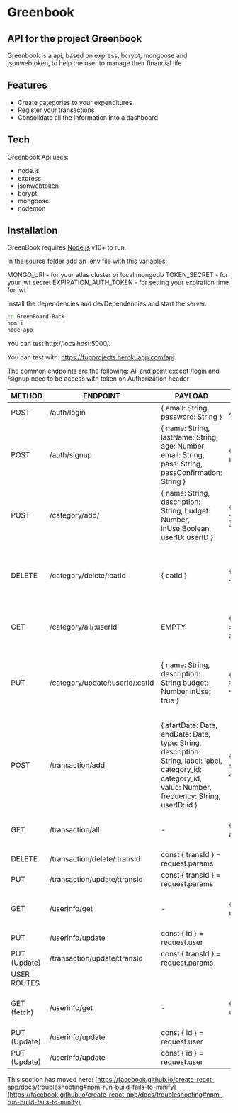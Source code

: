 # Greenbook
## API for the project Greenbook 

Greenbook is a api, based on express, bcrypt, mongoose and jsonwebtoken, to help the user to manage their financial life 

## Features

- Create categories to your expenditures
- Register your transactions
- Consolidate all the information into a dashboard

## Tech
Greenbook Api uses:
- node.js
- express
- jsonwebtoken
- bcrypt
- mongoose
- nodemon

## Installation

GreenBook requires [Node.js](https://nodejs.org/) v10+ to run.

In the source folder add an .env file with this variables:

MONGO_URI - for your atlas cluster or local mongodb TOKEN_SECRET - for your jwt secret EXPIRATION_AUTH_TOKEN - for setting your expiration time for jwt

Install the dependencies and devDependencies and start the server.

```sh
cd GreenBoard-Back
npm i
node app
```
You can test http://localhost:5000/.

You can test with: https://fupprojects.herokuapp.com/api

The common endpoints are the following:
All end point except /login and /signup need to be access with token on Authorization header

METHOD       | ENDPOINT                        | PAYLOAD                                                                                                                                                                                                                                 | RESPONSE (add status code)                                               | Action                                                                                                  |
|--------------|---------------------------------|-----------------------------------------------------------------------------------------------------------------------------------------------------------------------------------------------------------------------------------------|--------------------------------------------------------------------------|---------------------------------------------------------------------------------------------------------|
| POST         | /auth/login                     | { email: String, password: String }                                                                                                                                                                                                     | Auth token on Headers                                                    | Return JWT to private routes                                                                            |
| POST         | /auth/signup                    | { name: String, lastName: String, age: Number, email: String, pass:   String, passConfirmation: String }                                                                                                                                | { msg: New user created, newUser }                                       | Criacao de novo usuario + adicao de categorias default                                                  |
| POST         | /category/add/                  | { name: String, description: String, budget: Number,  inUse:Boolean, userID: userID }                                                                                                                                                   | { msg: `>${newUserCategory.name}< was added to user categories` }        | Adicionar novas categorias  à lista   de um usuario especifico                                          |
| DELETE       | /category/delete/:catId         | { catId }                                                                                                                                                                                                                               | { msg: `>${delUserCategory.name}< was deleted successfuly` }             | Deletar categoria especifica da lista de categorias de um usuario   especifico                          |
| GET          | /category/all/:userId           | EMPTY                                                                                                                                                                                                                                   | { msg: `All categories from >${userId}< are:`,   allCategoriesFromUser } | Busca todas as categorias de um unico usuario                                                           |
| PUT          | /category/update/:userId/:catId | {     name: String,       description: String    budget:   Number     inUse: true }                                                                                                                                                     | { msg: `>${getOneCategoryFromUser.name}< updated succesfuly` }           | Fazer update de categorias especificas jà pertencentes à lista de   categorias de um usuario especifico |
| POST         | /transaction/add                | {         startDate: Date,         endDate: Date,         type: String,         description: String,         label: label,         category_id: category_id,         value: Number,         frequency: String,         userID: id     } | { msg: `New transaction created successfuly`, addNewTransaction}         | Criar/Adicionar nova transacao ao Dash de um usuario especifico                                         |
| GET          | /transaction/all                | -                                                                                                                                                                                                                                       | { msg: `All transactions are:`, allTransactionsFromUser }                | Buscar todas as transacoes daquele usuario                                                              |
| DELETE       | /transaction/delete/:transId    | const { transId } = request.params                                                                                                                                                                                                      |                                                                          |                                                                                                         |
| PUT          | /transaction/update/:transId    | const { transId } = request.params                                                                                                                                                                                                      |                                                                          |                                                                                                         |
| GET          | /userinfo/get                   | -                                                                                                                                                                                                                                       | { msg: `User info is:`, userFullInfo }                                   | Buscar informacoes do usuario logado                                                                    |
| PUT          | /userinfo/update                | const { id } = request.user                                                                                                                                                                                                             |                                                                          |                                                                                                         |
| PUT (Update) | /transaction/update/:transId    | const { transId } = request.params                                                                                                                                                                                                      |                                                                          |                                                                                                         |
| USER ROUTES  |                                 |                                                                                                                                                                                                                                         |                                                                          |                                                                                                         |
| GET (fetch)  | /userinfo/get                   | -                                                                                                                                                                                                                                       | { msg: `User info is:`, userFullInfo }                                   | Buscar informacoes do usuario logado                                                                    |
| PUT (Update) | /userinfo/update                | const { id } = request.user                                                                                                                                                                                                             |                                                                          |                                                                                                         |
| PUT (Update) | /userinfo/update                | const { id } = request.user                                                                                                                                                                                                             |                                                                          |                                                                                                         |



This section has moved here: [https://facebook.github.io/create-react-app/docs/troubleshooting#npm-run-build-fails-to-minify](https://facebook.github.io/create-react-app/docs/troubleshooting#npm-run-build-fails-to-minify)
